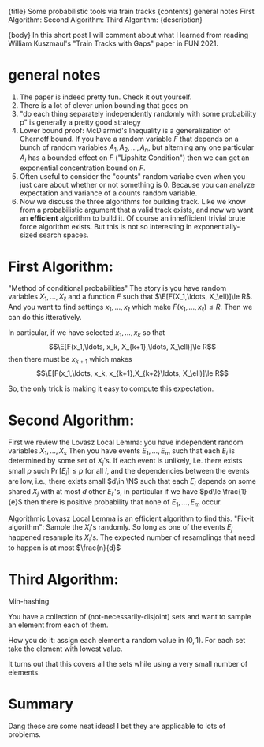 {title}
Some probabilistic tools via train tracks
{contents}
general notes
First Algorithm:
Second Algorithm:
Third Algorithm:
{description}

{body}
In this short post I will comment about what I learned from
reading William Kuszmaul's "Train Tracks with Gaps" paper in
FUN 2021.

# general notes
1. The paper is indeed pretty fun. Check it out yourself.
2. There is a lot of clever union bounding that goes on 
3. "do each thing separately independently randomly with some
   probability p" is generally a pretty good strategy
4. Lower bound proof: 
McDiarmid's Inequality is a generalization of Chernoff bound. If
you have a random variable $F$ that depends on a bunch of random
variables $A_1,A_2,\ldots, A_n$, but alterning any one particular
$A_i$ has a bounded effect on $F$ ("Lipshitz Condition") 
then we can get an exponential concentration bound on $F$.
5. Often useful to consider the "counts" random variabe even when
   you just care about whether or not something is $0$. Because
   you can analyze expectation and variance of a counts random
   variable.
6. Now we discuss the three algorithms for building track.
Like we know from a probabilistic argument that a valid track
exists, and now we want an **efficient** algorithm to build it.
Of course an innefficient trivial brute force algorithm exists.
But this is not so interesting in exponentially-sized search
spaces.

# First Algorithm: 
"Method of conditional probabilities" The story is you have
random variables $X_1,\ldots, X_\ell$ and a function $F$ such
that $\E[F(X_1,\ldots, X_\ell)]\le R$. And you want to find
settings $x_1,\ldots, x_\ell$ which make $F(x_1,\ldots,
x_\ell)\le R$.
Then we can do this itteratively.

In particular, if we have selected $x_1,\ldots, x_k$ so that 
$$\E[F(x_1,\ldots, x_k, X_{k+1},\ldots, X_\ell)]\le R$$ 
then there must be $x_{k+1}$ which makes 
$$\E[F(x_1,\ldots, x_k, x_{k+1},X_{k+2}\ldots, X_\ell)]\le R$$ 

So, the only trick is making it easy to compute this expectation.


# Second Algorithm:

First we review the Lovasz Local Lemma:
you have independent random variables $X_1,\ldots, X_s$
Then you have events $E_1,\ldots, E_m$ such that each $E_i$ is
determined by some set of $X_j$'s.
If each event is unlikely, i.e. there exists small $p$ such
$\Pr[E_i]\le p$ for all  $i$, and the dependencies between the
events are low, i.e., there exists small $d\in \N$  such that
each $E_i$ depends on some shared $X_j$ with at most  $d$ other
$E_{i'}$'s, in particular if we have $pd\le \frac{1}{e}$ then
there is positive probability that none of $E_1,\ldots, E_m$
occur.

Algorithmic Lovasz Local Lemma is an efficient algorithm to find
this. "Fix-it algorithm":
Sample the $X_i$'s randomly. So long as one of the events $E_j$
happened resample its $X_i$'s. 
The expected number of resamplings that need to happen is at most $\frac{n}{d}$


# Third Algorithm:
Min-hashing

You have a collection of (not-necessarily-disjoint) sets 
and want to sample an element from each of them.

How you do it:
assign each element a random value in $(0,1)$.
For each set take the element with lowest value.

It turns out that this covers all the sets while using a very
small number of elements.


# Summary
Dang these are some neat ideas!
I bet they are applicable to lots of problems.


